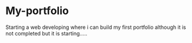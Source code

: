# My-portfolio 
Starting a web developing where i can build my first portfolio although it is not completed but it is starting.....
